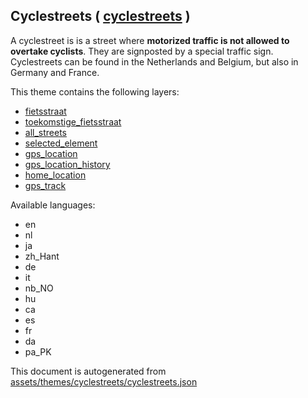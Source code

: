 

 Cyclestreets ( [cyclestreets](https://mapcomplete.osm.be/cyclestreets) ) 
--------------------------------------------------------------------------



A cyclestreet is is a street where <b>motorized traffic is not allowed to overtake cyclists</b>. They are signposted by a special traffic sign. Cyclestreets can be found in the Netherlands and Belgium, but also in Germany and France. 

This theme contains the following layers:



  - [fietsstraat](../Layers/fietsstraat.md)
  - [toekomstige_fietsstraat](../Layers/toekomstige_fietsstraat.md)
  - [all_streets](../Layers/all_streets.md)
  - [selected_element](../Layers/selected_element.md)
  - [gps_location](../Layers/gps_location.md)
  - [gps_location_history](../Layers/gps_location_history.md)
  - [home_location](../Layers/home_location.md)
  - [gps_track](../Layers/gps_track.md)


Available languages:



  - en
  - nl
  - ja
  - zh_Hant
  - de
  - it
  - nb_NO
  - hu
  - ca
  - es
  - fr
  - da
  - pa_PK
 

This document is autogenerated from [assets/themes/cyclestreets/cyclestreets.json](https://github.com/pietervdvn/MapComplete/blob/develop/assets/themes/cyclestreets/cyclestreets.json)